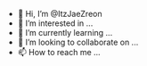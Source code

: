 - 👋 Hi, I’m @ItzJaeZreon
- 👀 I’m interested in ...
- 🌱 I’m currently learning ...
- 💞️ I’m looking to collaborate on ...
- 📫 How to reach me ...

<!---
ItzJaeZreon/ItzJaeZreon is a ✨ special ✨ repository because its `README.md` (this file) appears on your GitHub profile.
You can click the Preview link to take a look at your changes.
--->
